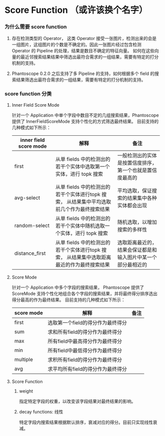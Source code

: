 # Score Function （或许该换个名字）
### 为什么需要 score function
1. 存在检测类型的 Operator， 这类 Operator 接受一张图片，检测出来的会是一组图片，这组图片的个数是不确定的。因此一张图片经过包含检测 Operator 的 Pipeline 的处理，结果是数目不确定的特征向量。
如何在这些向量的最近邻搜索结果结果中筛选出最符合需求的一组结果，需要有特定的打分机制的支持。

2. Phantoscope 0.2.0 之后支持了多 Pipeline 的支持，如何根据多个 field 的搜索结果筛选出最符合需求的一组结果，需要有特定的打分机制的支持。

### score function 分类
1. Inner Field Score Mode

    针对一个 Application 中单个字段中数目不定的几组搜索结果，Phantoscope 提供了 InnerFieldScoreMode 支持个性化的方式筛选最终结果。
    目前支持的几种模式如下所示：
        
    | inner field score mode | 解释                                                                                     | 备注                                                       |
    | ---------------------- | ------------------------------------------------------------------------------------------ | ------------------------------------------------------------ |
    | first                  | 从单 fields 中的检测出的若干个实体中选取第一个实体，进行 topk 搜索 | 一般检测出的实体是按置信度排序，第一个也就是置信度最高的 |
    | avg-select             | 从单 fields 中的检测出的若干个实体进行topk 搜索， 从结果集中平均选取前几个作为最终搜索结果 | 平均选取，保证搜索的结果集中各种实体都会出现 |
    | random-select          | 从单 fields 中的检测出的若干个实体中随机选取一个实体，进行 topk 搜索 | 随机选取，以增加搜索的多样性                   |
    | distance_first         | 从单 fields 中的检测出的若干个实体进行topk 搜索， 从结果集中选取距离最近的作为最终搜索结果 | 选取距离最近的，结果会保证都是和输入图片中某一个部分最相近的 |
            
2. Score Mode

    针对一个 Application 中多个字段的搜索结果， Phantoscope 提供了 ScoreMode 支持个性化地组合各个字段的搜索结果，并将最终得分排序选出得分最高的作为最终结果。
    目前支持的几种模式如下所示：
    
    | score mode | 解释                            | 备注 |
    | ---------- | --------------------------------- | ---- |
    | first      | 选取第一个field的得分作为最终得分 |      |
    | sum        | 求和所有field的得分作为最终得分 |      |
    | max        | 所有field中最高得分作为最终得分 |      |
    | min        | 所有field中最低得分作为最终得分 |      |
    | multiple   | 求积所有field的得分作为最终得分 |      |
    | avg        | 求平均所有field的得分作为最终得分 |      |

3. Score Function
    
    1. weight
    
        指定特定字段的权重，以改变该字段结果对最终结果的影响。
    
    2. decay functions: 线性
    
        特定字段内搜索结果根据默认排序，衰减对应的得分。目前只实现线性衰减。